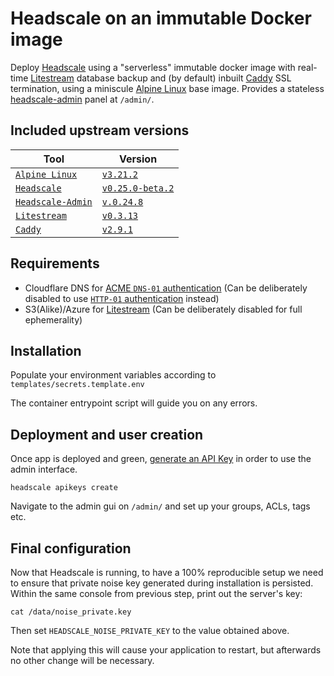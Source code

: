 # Headscale on an immutable Docker image

Deploy [Headscale][headscale] using a "serverless" immutable docker image with real-time [Litestream][litestream] database backup and (by default) inbuilt [Caddy][caddy] SSL termination, using a miniscule [Alpine Linux](alpine-linux) base image. Provides a stateless [headscale-admin](headscale-admin) panel at `/admin/`.

## Included upstream versions

| Tool | Version |
|---|---|
| [`Alpine Linux`](alpine-linux) | [`v3.21.2`](https://git.alpinelinux.org/aports/log/?h=v3.21.2)
| [`Headscale`](headscale) | [`v0.25.0-beta.2`](https://github.com/juanfont/headscale/releases/tag/v0.25.0-beta.2) |
| [`Headscale-Admin`](headscale-admin) | [`v.0.24.8`](https://github.com/GoodiesHQ/headscale-admin/releases/tag/v0.24.8) |
| [`Litestream`](litestream) | [`v0.3.13`](https://github.com/benbjohnson/litestream/releases/tag/v0.3.13) |
| [`Caddy`](caddy) | [`v2.9.1`](https://github.com/caddyserver/caddy/releases/tag/v2.9.1) |

## Requirements

* Cloudflare DNS for [ACME `DNS-01` authentication](dns-01-challenge) (Can be deliberately disabled to use [`HTTP-01` authentication](http-01-challenge) instead)
* S3(Alike)/Azure for [Litestream][litestream] (Can be deliberately disabled for full ephemerality)

## Installation

Populate your environment variables according to `templates/secrets.template.env`

The container entrypoint script will guide you on any errors.

## Deployment and user creation

Once app is deployed and green, [generate an API Key](headscale-usage) in order to use the admin interface.

```console
headscale apikeys create
```

Navigate to the admin gui on `/admin/` and set up your groups, ACLs, tags etc.

## Final configuration

Now that Headscale is running, to have a 100% reproducible setup we need to ensure that private noise key generated during installation is persisted. Within the same console from previous step, print out the server's key:

```console
cat /data/noise_private.key
```

Then set `HEADSCALE_NOISE_PRIVATE_KEY` to the value obtained above.

Note that applying this will cause your application to restart, but afterwards no other change will be necessary.

[headscale]: https://github.com/juanfont/headscale
[litestream]: https://litestream.io/
[headscale-admin]: https://github.com/GoodiesHQ/headscale-admin
[alpine-linux]: https://www.alpinelinux.org/
[dns-01-challenge]: https://letsencrypt.org/docs/challenge-types/#dns-01-challenge
[http-01-challenge]: https://letsencrypt.org/docs/challenge-types/#http-01-challenge
[headscale-usage]: https://headscale.net/stable/ref/remote-cli/#create-an-api-key
[caddy]: https://caddyserver.com/
